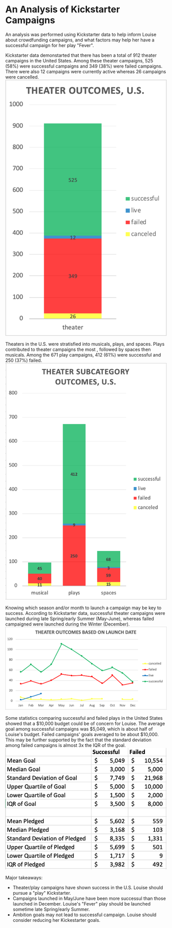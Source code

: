 # An Analysis of Kickstarter Campaigns
An analysis was performed using Kickstarter data to help inform Louise about crowdfunding campaigns, and what factors may help her have a successful campaign for her play "Fever". 

Kickstarter data demonstarted that there has been a total of 912 theater campaigns in the United States. Among these theater campaigns, 525 (58%) were successful campaigns and 349 (38%) were failed campaigns. There were also 12 campaigns were currently active whereas 26 campaigns were cancelled. 
![Theater Outcomes, U.S.](TheaterOutcomes.png)

Theaters in the U.S. were stratisfied into musicals, plays, and spaces. Plays contributed to theater campaigns the most , followed by spaces then musicals. Among the 671 play campaigns, 412 (61%) were successful and 250 (37%) failed.
![Theater Subcategory Outcomes, U.S.](TheaterSubsOutcomes.png)

Knowing which season and/or month to launch a campaign may be key to success. According to Kickstarter data, successful theater campaigns were launched during late Spring/early Summer (May-June), whereas failed campaigned were launched during the Winter (December).
![Theater Outcomes Based on Launch Date](TheaterOutcomesBasedonLaunchDate.png)

Some statistics comparing successful and failed plays in the United States showed that a $10,000 budget could be of concern for Louise. The average goal among successful campaigns was $5,049, which is about half of Louise's budget. Failed campaigns' goals averaged to be about $10,000. This may be further supported by the fact that the standard deviation among failed campaigns is almost 3x the IQR of the goal.
![Successful vs. Failed Campaigns](DescriptiveStatistics.png)

Major takeaways:
* Theater/play campaigns have shown success in the U.S. Louise should pursue a "play" Kickstarter.
* Campaigns launched in May/June have been more successul than those launched in December. Louise's "Fever" play should be launched sometime late Spring/early Summer.
* Ambition goals may not lead to successful campaign. Louise should consider reducing her Kickestarter goals.
